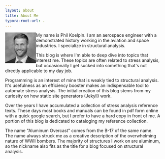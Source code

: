 ```yaml
---
layout: about
title: About Me
typora-root-url: .
---
```


<img src="/assets/images/portrait_square.jpg" width=100px align="left">My name is Phil Koelpin. I am an aerospace engineer with a demonstrated history working in the aviation and space industries. I specialize in structural analysis.

This blog is where I'm able to deep dive into topics that interest me. These topics are often related to stress analysis, but occasionally I get sucked into something that's not directly applicable to my day job.

Programming is an interest of mine that is weakly tied to structural analysis. It's usefulness as an efficiency booster makes an indispensable tool to automate stress analysis. The initial creation of this blog stems from my curiosity on how static site generators (Jekyll) work.

Over the years I have accumulated a collection of stress analysis reference texts. These days most books and manuals can be found in pdf form online with a quick google search, but I prefer to have a hard copy in front of me. A portion of this blog is dedicated to cataloging my reference collection. 

The name "Aluminum Overcast" comes from the B-17 of the same name. The name always struck me as a creative description of the overwhelming nature of WWII bombers. The majority of structures I work on are aluminum, so the nickname also fits as the title for a blog focused on structural analysis.
